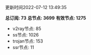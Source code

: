 更新时间2022-07-12 13:49:35

**总订阅: 73**
**总节点: 3699**
**有效节点: 1275**
- v2ray节点: 85
- ss节点: 1026
- trojan节点: 153
- ssr节点: 11
